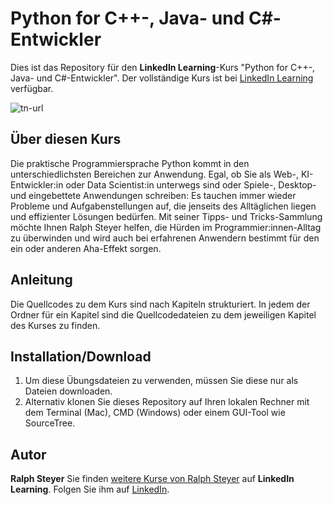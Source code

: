 # Python for C++-, Java- und C#-Entwickler
Dies ist das Repository für den **LinkedIn Learning**-Kurs "Python for C++-, Java- und C#-Entwickler". Der vollständige Kurs ist bei 
[LinkedIn Learning](https://www.linkedin.com/learning/python-fur-c-plus-plus-java-und-c-sharp-entwickler-innen) verfügbar.

![tn-url]

## Über diesen Kurs
Die praktische Programmiersprache Python kommt in den unterschiedlichsten Bereichen zur Anwendung. Egal, ob Sie als Web-, KI-Entwickler:in oder Data Scientist:in unterwegs sind oder Spiele-, Desktop- und eingebettete Anwendungen schreiben: Es tauchen immer wieder Probleme und Aufgabenstellungen auf, die jenseits des Alltäglichen liegen und effizienter Lösungen bedürfen. Mit seiner Tipps- und Tricks-Sammlung möchte Ihnen Ralph Steyer helfen, die Hürden im Programmier:innen-Alltag zu überwinden und wird auch bei erfahrenen Anwendern bestimmt für den ein oder anderen Aha-Effekt sorgen.

## Anleitung
Die Quellcodes zu dem Kurs sind nach Kapiteln strukturiert. In jedem der Ordner für ein Kapitel sind die Quellcodedateien zu dem jeweiligen Kapitel des Kurses zu finden.

## Installation/Download
1. Um diese Übungsdateien zu verwenden, müssen Sie diese nur als Dateien downloaden.
2. Alternativ klonen Sie dieses Repository auf Ihren lokalen Rechner mit dem Terminal (Mac), CMD (Windows) oder einem GUI-Tool wie SourceTree.

## Autor
**Ralph Steyer**
Sie finden [weitere Kurse von Ralph Steyer](https://www.linkedin.com/learning/instructors/ralph-steyer) auf **LinkedIn Learning**. Folgen Sie ihm auf [LinkedIn](https://www.linkedin.com/in/ralph-steyer-a69781/?trk=lil_instructor). 

[tn-url]: https://media-exp1.licdn.com/dms/image/C4D0DAQGLdf3efTXwVA/learning-public-crop_675_1200/0/1620121965433?e=1646960400&v=beta&t=XIcgg_a9jO7ueKS5zxJHepcvHaHn5DO2eknwHOasT3g
